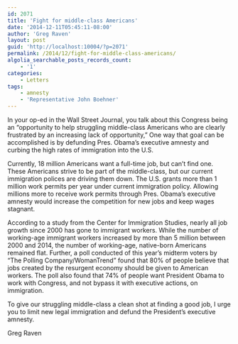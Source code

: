 ```yaml
---
id: 2071
title: 'Fight for middle-class Americans'
date: '2014-12-11T05:45:11-08:00'
author: 'Greg Raven'
layout: post
guid: 'http://localhost:10004/?p=2071'
permalink: /2014/12/fight-for-middle-class-americans/
algolia_searchable_posts_records_count:
    - '1'
categories:
    - Letters
tags:
    - amnesty
    - 'Representative John Boehner'
---
```


In your op-ed in the Wall Street Journal, you talk about this Congress being an “opportunity to help struggling middle-class Americans who are clearly frustrated by an increasing lack of opportunity,” One way that goal can be accomplished is by defunding Pres. Obama’s executive amnesty and curbing the high rates of immigration into the U.S.

Currently, 18 million Americans want a full-time job, but can’t find one. These Americans strive to be part of the middle-class, but our current immigration polices are driving them down. The U.S. grants more than 1 million work permits per year under current immigration policy. Allowing millions more to receive work permits through Pres. Obama’s executive amnesty would increase the competition for new jobs and keep wages stagnant.

According to a study from the Center for Immigration Studies, nearly all job growth since 2000 has gone to immigrant workers. While the number of working-age immigrant workers increased by more than 5 million between 2000 and 2014, the number of working-age, native-born Americans remained flat. Further, a poll conducted of this year’s midterm voters by “The Polling Company/WomanTrend” found that 80% of people believe that jobs created by the resurgent economy should be given to American workers. The poll also found that 74% of people want President Obama to work with Congress, and not bypass it with executive actions, on immigration.

To give our struggling middle-class a clean shot at finding a good job, I urge you to limit new legal immigration and defund the President’s executive amnesty.

Greg Raven